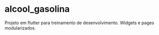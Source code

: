 # alcool_gasolina

Projeto em flutter para treinamento de desenvolvimento.
Widgets e pages modularizados.

